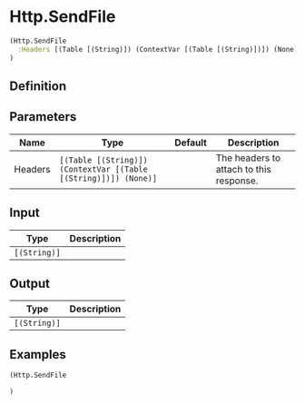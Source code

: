 # Http.SendFile

```clojure
(Http.SendFile
  :Headers [(Table [(String)]) (ContextVar [(Table [(String)])]) (None)]
)
```

## Definition


## Parameters
| Name | Type | Default | Description |
|------|------|---------|-------------|
| Headers | `[(Table [(String)]) (ContextVar [(Table [(String)])]) (None)]` |  | The headers to attach to this response. |


## Input
| Type | Description |
|------|-------------|
| `[(String)]` |  |


## Output
| Type | Description |
|------|-------------|
| `[(String)]` |  |


## Examples

```clojure
(Http.SendFile

)
```
